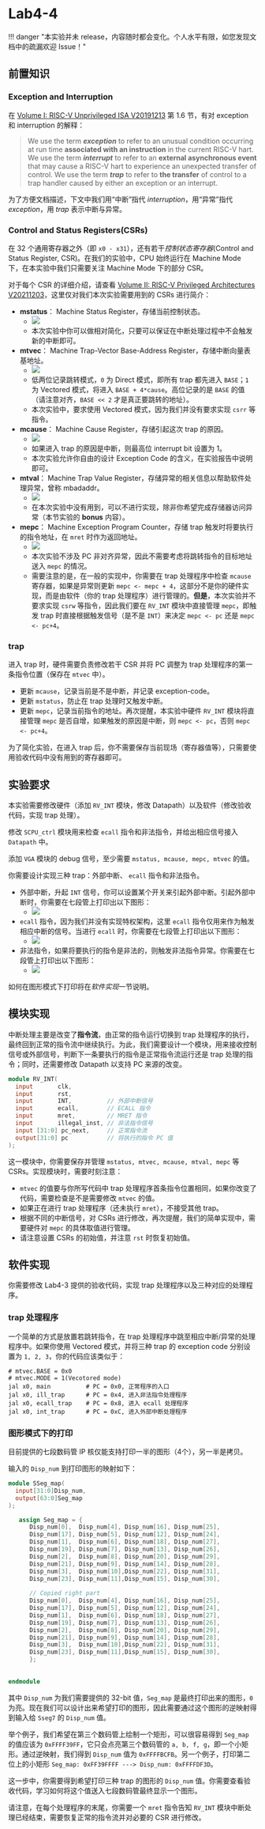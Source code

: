 # Lab4-4

!!! danger "本实验并未 release，内容随时都会变化。个人水平有限，如您发现文档中的疏漏欢迎 Issue！"

## 前置知识

### Exception and Interruption

在 [Volume I: RISC-V Unprivileged ISA V20191213](./attachment/riscv-spec-20191213.pdf) 第 1.6 节，有对 exception 和 interruption 的解释：

> We use the term ***exception*** to refer to an unusual condition occurring at run time **associated with
an instruction** in the current RISC-V hart. We use the term ***interrupt*** to refer to an **external
asynchronous event** that may cause a RISC-V hart to experience an unexpected transfer of control.
We use the term ***trap*** to refer to **the transfer** of control to a trap handler caused by either an
exception or an interrupt.

为了方便文档描述，下文中我们用“中断”指代 *interruption*，用“异常”指代 *exception*，用 *trap* 表示中断与异常。

### Control and Status Registers(CSRs)

在 32 个通用寄存器之外（即 `x0 - x31`），还有若干*控制状态寄存器*(Control and Status Register, CSR)。在我们的实验中，CPU 始终运行在 Machine Mode 下，在本实验中我们只需要关注 Machine Mode 下的部分 CSR。

对于每个 CSR 的详细介绍，请查看 [Volume II: RISC-V Privileged Architectures V20211203](./attachment/riscv-privileged-20211203.pdf)，这里仅对我们本次实验需要用到的 CSRs 进行简介：


* **mstatus**： Machine Status Register，存储当前控制状态。
    * ![](./pic/mstatus.png)
    * 本次实验中你可以做相对简化，只要可以保证在中断处理过程中不会触发新的中断即可。
* **mtvec**： Machine Trap-Vector Base-Address Register，存储中断向量表基地址。
    * ![](./pic/mtvec.png)
    * 低两位记录跳转模式，`0` 为 Direct 模式，即所有 trap 都先进入 `BASE`；`1` 为 Vectored 模式，将进入 `BASE + 4*cause`。高位记录的是 `BASE` 的值（请注意对齐，`BASE << 2` 才是真正要跳转的地址）。
    * 本次实验中，要求使用 Vectored 模式，因为我们并没有要求实现 `csrr` 等指令。
* **mcause**： Machine Cause Register，存储引起这次 trap 的原因。
    * ![](./pic/mcause.png)
    * 如果进入 trap 的原因是中断，则最高位 interrupt bit 设置为 1。
    * 本次实验允许你自由的设计 Exception Code 的含义，在实验报告中说明即可。
* **mtval**： Machine Trap Value Register，存储异常的相关信息以帮助软件处理异常，曾称 mbadaddr。
    * ![](./pic/mtval.png)
    * 在本次实验中没有用到，可以不进行实现，除非你希望完成存储器访问异常（本节实验的 **bonus** 内容）。
* **mepc**： Machine Exception Program Counter，存储 trap 触发时将要执行的指令地址，在 `mret` 时作为返回地址。
    * ![](./pic/mepc.png)
    * 本次实验不涉及 PC 非对齐异常，因此不需要考虑将跳转指令的目标地址送入 `mepc` 的情况。
    * 需要注意的是，在一般的实现中，你需要在 trap 处理程序中检查 `mcause` 寄存器，如果是异常则更新 `mepc <- mepc + 4`，这部分不是你的硬件实现，而是由软件（你的 trap 处理程序）进行管理的。**但是**，本次实验并不要求实现 `csrw` 等指令，因此我们要在 `RV_INT` 模块中直接管理 `mepc`，即触发 trap 时直接根据触发信号（是不是 `INT`）来决定 `mepc <- pc` 还是 `mepc <- pc+4`。

### trap

进入 trap 时，硬件需要负责修改若干 CSR 并将 PC 调整为 trap 处理程序的第一条指令位置（保存在 `mtvec` 中）。

* 更新 `mcause`，记录当前是不是中断，并记录 exception-code。
* 更新 `mstatus`，防止在 trap 处理时又触发中断。
* 更新 `mepc`，记录当前指令的地址。再次提醒，本实验中硬件 `RV_INT` 模块将直接管理 `mepc` 是否自增，如果触发的原因是中断，则 `mepc <- pc`，否则 `mepc <- pc+4`。

为了简化实验，在进入 trap 后，你不需要保存当前现场（寄存器值等），只需要使用验收代码中没有用到的寄存器即可。

## 实验要求

本实验需要修改硬件（添加 `RV_INT` 模块，修改 Datapath）以及软件（修改验收代码，实现 trap 处理）。

修改 `SCPU_ctrl` 模块用来检查 `ecall` 指令和非法指令，并给出相应信号接入 `Datapath` 中。

添加 `VGA` 模块的 debug 信号，至少需要 `mstatus, mcause, mepc, mtvec` 的值。

你需要设计实现三种 trap：外部中断、 `ecall` 指令和非法指令。

* 外部中断，升起 `INT` 信号，你可以设置某个开关来引起外部中断。引起外部中断时，你需要在七段管上打印出以下图形：
    * ![](./pic/int_seg.png)
* `ecall` 指令，因为我们并没有实现特权架构，这里 `ecall` 指令仅用来作为触发相应中断的信号。当进行 `ecall` 时，你需要在七段管上打印出以下图形：
    * ![](./pic/ecall_seg.png)
* 非法指令，如果将要执行的指令是非法的，则触发非法指令异常。你需要在七段管上打印出以下图形：
    * ![](./pic/ill_seg.png)

如何在图形模式下打印将在*软件实现*一节说明。

## 模块实现

中断处理主要是改变了**指令流**，由正常的指令运行切换到 trap 处理程序的执行，最终回到正常的指令流中继续执行。为此，我们需要设计一个模块，用来接收控制信号或外部信号，判断下一条要执行的指令是正常指令流运行还是 trap 处理的指令；同时，还需要修改 Datapath 以支持 PC 来源的改变。

```verilog title="RV_INT.v" linenums="1"
module RV_INT(
  input       clk,
  input       rst,
  input       INT,          // 外部中断信号
  input       ecall,        // ECALL 指令
  input       mret,         // MRET 指令
  input       illegal_inst, // 非法指令信号
  input [31:0] pc_next,     // 正常指令流
  output[31:0] pc           // 将执行的指令 PC 值
);
```

这一模块中，你需要保存并管理 `mstatus, mtvec, mcause, mtval, mepc` 等 CSRs。实现模块时，需要时刻注意：

* `mtvec` 的值要与你所写代码中 trap 处理程序首条指令位置相同，如果你改变了代码，需要检查是不是需要修改 `mtvec` 的值。
* 如果正在进行 trap 处理程序（还未执行 `mret`），不接受其他 trap。
* 根据不同的中断信号，对 CSRs 进行修改，再次提醒，我们的简单实现中，需要硬件对 `mepc` 的具体取值进行管理。
* 请注意设置 CSRs 的初始值，并注意 `rst` 时恢复初始值。

## 软件实现

你需要修改 Lab4-3 提供的验收代码，实现 trap 处理程序以及三种对应的处理程序。

### trap 处理程序

一个简单的方式是放置若跳转指令，在 trap 处理程序中跳至相应中断/异常的处理程序中。如果你使用 Vectored 模式，并将三种 trap 的 exception code 分别设置为 `1, 2, 3`，你的代码应该类似于：

```
# mtvec.BASE = 0x0
# mtvec.MODE = 1(Vecotored mode)
jal x0, main          # PC = 0x0, 正常程序的入口
jal x0, ill_trap      # PC = 0x4, 进入非法指令处理程序
jal x0, ecall_trap    # PC = 0x8, 进入 ecall 处理程序
jal x0, int_trap      # PC = 0xC, 进入外部中断处理程序
```

### 图形模式下的打印

目前提供的七段数码管 IP 核仅能支持打印一半的图形（4个），另一半是拷贝。

输入的 `Disp_num` 到打印图形的映射如下：

```verilog title="SSeg_map"
module SSeg_map(
  input[31:0]Disp_num, 
  output[63:0]Seg_map
);

   assign Seg_map = {
      Disp_num[0],  Disp_num[4], Disp_num[16], Disp_num[25], 
      Disp_num[17], Disp_num[5], Disp_num[12], Disp_num[24], 							 
      Disp_num[1],  Disp_num[6], Disp_num[18], Disp_num[27], 
      Disp_num[19], Disp_num[7], Disp_num[13], Disp_num[26], 
      Disp_num[2],  Disp_num[8], Disp_num[20], Disp_num[29], 
      Disp_num[21], Disp_num[9], Disp_num[14], Disp_num[28], 
      Disp_num[3],  Disp_num[10],Disp_num[22], Disp_num[31], 
      Disp_num[23], Disp_num[11],Disp_num[15], Disp_num[30],
      
      // Copied right part
      Disp_num[0],  Disp_num[4], Disp_num[16], Disp_num[25], 
      Disp_num[17], Disp_num[5], Disp_num[12], Disp_num[24], 							 
      Disp_num[1],  Disp_num[6], Disp_num[18], Disp_num[27], 
      Disp_num[19], Disp_num[7], Disp_num[13], Disp_num[26], 
      Disp_num[2],  Disp_num[8], Disp_num[20], Disp_num[29], 
      Disp_num[21], Disp_num[9], Disp_num[14], Disp_num[28], 
      Disp_num[3],  Disp_num[10],Disp_num[22], Disp_num[31], 
      Disp_num[23], Disp_num[11],Disp_num[15], Disp_num[30],        
      };
	
   
endmodule
```

其中 `Disp_num` 为我们需要提供的 32-bit 值，`Seg_map` 是最终打印出来的图形，`0` 为亮。现在我们可以设计出来希望打印的图形，因此需要通过这个图形的逆映射得到输入给 `Sseg7` 的 `Disp_num` 值。

举个例子，我们希望在第三个数码管上绘制一个矩形，可以很容易得到 `Seg_map` 的值应该为 `0xFFFF39FF`，它只会点亮第三个数码管的 `a, b, f, g`，即一个小矩形。通过逆映射，我们得到 `Disp_num` 值为 `0xFFFFBCFB`。另一个例子，打印第二位上的小矩形 `Seg_map: 0xFF39FFFF ---> Disp_num: 0xFFFFDF3D`。

这一步中，你需要得到希望打印三种 trap 的图形的 `Disp_num` 值。你需要查看验收代码，学习如何将这个值送入七段数码管最终显示一个图形。

请注意，在每个处理程序的末尾，你需要一个 `mret` 指令告知 `RV_INT` 模块中断处理已经结束，需要恢复正常的指令流并对必要的 CSR 进行修改。